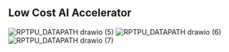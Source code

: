 ## Low Cost AI Accelerator   
![RPTPU_DATAPATH drawio (5)](https://github.com/user-attachments/assets/d319b8e4-3c84-44e1-a99d-5b38a529d4b4)
![RPTPU_DATAPATH drawio (6)](https://github.com/user-attachments/assets/fb4c0342-37bb-40c0-9241-e5ba87262708)
![RPTPU_DATAPATH drawio (7)](https://github.com/user-attachments/assets/922b2f8e-1bbf-4cbe-9a56-bffae8a7aa84)
